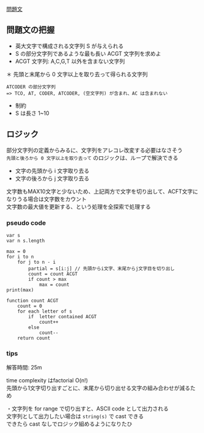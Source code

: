 [問題文](https://atcoder.jp/contests/abc122/tasks/abc122_b)

## 問題文の把握

- 英大文字で構成される文字列 S が与えられる
- S の部分文字列であるような最も長い ACGT 文字列を求めよ
- ACGT 文字列: A,C,G,T 以外を含まない文字列

＊ 先頭と末尾から 0 文字以上を取り去って得られる文字列  

```
ATCODER の部分文字列
=> TCO, AT, CODER, ATCODER, (空文字列) が含まれ、AC は含まれない
```

- 制約
- S は長さ 1~10

## ロジック

部分文字列の定義からみるに、文字列をアレコレ改変する必要はなさそう  
`先頭と後ろから 0 文字以上を取り去って` のロジックは、ループで解決できる  

- 文字の先頭から i 文字取り去る
- 文字の後ろから j 文字取り去る

文字数もMAX10文字と少ないため、上記両方で文字を切り出して、ACFT文字になりうる場合は文字数をカウント  
文字数の最大値を更新する、という処理を全探索で処理する

### pseudo code

```
var s 
var n s.length

max = 0 
for i to n
    for j to n - i
        partial = s[i:j] // 先頭からi文字、末尾からj文字目を切り出し
        count = count ACGT
        if count > max
            max = count 
print(max)

function count ACGT
    count = 0
    for each letter of s
        if  letter contained ACGT
            count++
        else  
            count--
    return count
```

### tips

解答時間: 25m

time complexity はfactorial O(n!)  
先頭から1文字切り出すごとに、末尾から切り出せる文字の組み合わせが減るため   

・文字列を for range で切り出すと、ASCII code として出力される    
文字列として出力したい場合は `string(s)` で cast できる   
できたら cast なしでロジック組めるようになりたひ  